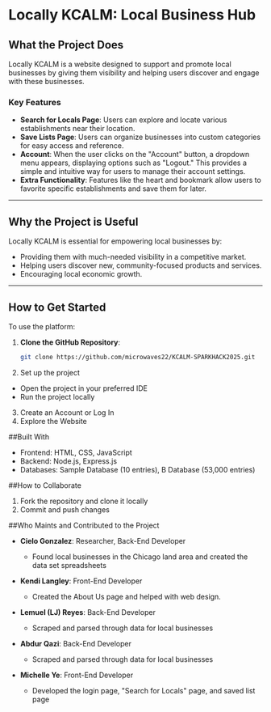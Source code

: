 # Locally KCALM: Local Business Hub

## What the Project Does
Locally KCALM is a website designed to support and promote local businesses by giving them visibility and helping users discover and engage with these businesses.

### Key Features
- **Search for Locals Page**: Users can explore and locate various establishments near their location.
- **Save Lists Page**: Users can organize businesses into custom categories for easy access and reference.
- **Account**: When the user clicks on the "Account" button, a dropdown menu appears, displaying options such as "Logout." This provides a simple and intuitive way for users to manage their account settings.
- **Extra Functionality**: Features like the heart and bookmark allow users to favorite specific establishments and save them for later.

---

## Why the Project is Useful
Locally KCALM is essential for empowering local businesses by:
- Providing them with much-needed visibility in a competitive market.
- Helping users discover new, community-focused products and services.
- Encouraging local economic growth.

---

## How to Get Started
To use the platform:
1. **Clone the GitHub Repository**:  
   ```bash
   git clone https://github.com/microwaves22/KCALM-SPARKHACK2025.git
2. Set up the project
- Open the project in your preferred IDE
- Run the project locally
3. Create an Account or Log In
4. Explore the Website


##Built With
- Frontend: HTML, CSS, JavaScript
- Backend: Node.js, Express.js
- Databases: Sample Database (10 entries), B Database (53,000 entries)

##How to Collaborate 
1. Fork the repository and clone it locally
2. Commit and push changes 

##Who Maints and Contributed to the Project
- **Cielo Gonzalez**: Researcher, Back-End Developer
  - Found local businesses in the Chicago land area and created the data set spreadsheets
  
- **Kendi Langley**: Front-End Developer  
  - Created the About Us page and helped with web design.
  
- **Lemuel (LJ) Reyes**: Back-End Developer  
  - Scraped and parsed through data for local businesses 
  
- **Abdur Qazi**: Back-End Developer  
  - Scraped and parsed through data for local businesses
  
- **Michelle Ye**: Front-End Developer  
  - Developed the login page, "Search for Locals" page, and saved list page

